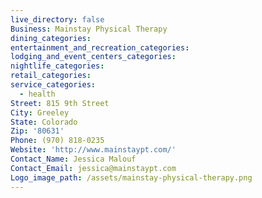 ```yaml
---
live_directory: false
Business: Mainstay Physical Therapy
dining_categories:
entertainment_and_recreation_categories:
lodging_and_event_centers_categories:
nightlife_categories:
retail_categories:
service_categories:
  - health
Street: 815 9th Street
City: Greeley
State: Colorado
Zip: '80631'
Phone: (970) 818-0235
Website: 'http://www.mainstaypt.com/'
Contact_Name: Jessica Malouf
Contact_Email: jessica@mainstaypt.com
Logo_image_path: /assets/mainstay-physical-therapy.png
---
```



